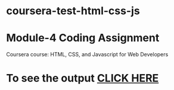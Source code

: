 # coursera-test-html-css-js

# Module-4 Coding Assignment

Coursera course: HTML, CSS, and Javascript for Web Developers

# To see the output [CLICK HERE](https://balaken.github.io/coursera-test-html-css-js/blob/gh-pages/module4-solution/index.html)
